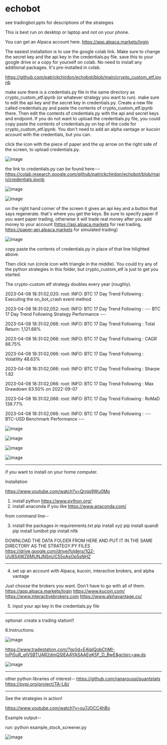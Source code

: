 # echobot

see tradingbot.pptx for descriptions of the strategies

This is best run on desktop or laptop and not on your phone. 

You can get an Alpaca account here.  https://app.alpaca.markets/login

The easiest installation is to use the google colab link. Make sure to change the secret key and the api key in the credentials.py file.  save this to your google drive or a copy for yourself on colab. No need to install any additional packages. It's pre-installed in colab.

https://github.com/patrickchirdon/echobot/blob/main/crypto_custom_etf.ipynb

make sure there is a credentials.py file in the same directory as crypto_custom_etf.ipynb (or whatever strategy you want to run).  make sure to edit the api key and the secret key in credentials.py. Create a new file called credentials.py and paste the contents of crypto_custom_etf.ipynb there. Then edit the contents of credentials.py with the api and secret keys and endpoint.  If you do not want to upload the credentials.py file, you could copy paste the contents of credentials.py on top of the code for crypto_custom_etf.ipynb.  You don't need to add an alpha vantage or kucoin account with the credentials, but you can.  

click the icon with the piece of paper and the up arrow on the right side of the screen, to upload credentials.py.  

![image](https://user-images.githubusercontent.com/39843493/234159951-dab54e2f-6a34-4dd6-810d-4d9cfd8a12cf.png)

the link to credentials.py can be found here---  https://colab.research.google.com/github/patrickchirdon/echobot/blob/main/credentials.ipynb


![image](https://user-images.githubusercontent.com/39843493/234160015-698b092f-5c87-4641-bdcc-ecf73893a29a.png)



![image](https://user-images.githubusercontent.com/39843493/234156660-f4ca2442-f254-470b-9e4e-fa78d883e745.png)

on the right hand corner of the screen it gives an api key and a button that says regenerate.  that's where you get the keys.  Be sure to specify paper if you want paper trading, otherwise it will trade real money after you add money to your account (https://api.alpaca.markets for real trading, https://paper-api.alpaca.markets for simulated trading) 

![image](https://user-images.githubusercontent.com/39843493/234163811-f3becad1-9361-4b1e-9446-0a1550bf2bca.png)

copy paste the contents of credentials.py in place of that line hilighted above. 

Then click run (circle icon with triangle in the middle).  You could try any of the python strategies in this folder, but crypto_custom_etf is just to get you started.  

The crypto-custom etf strategy doubles every year (roughly).

2023-04-08 18:31:02,020: root: INFO: BTC 17 Day Trend Following : Executing the on_bot_crash event method

2023-04-08 18:31:02,052: root: INFO: BTC 17 Day Trend Following : --- BTC 17 Day Trend Following Strategy Performance ---

2023-04-08 18:31:02,066: root: INFO: BTC 17 Day Trend Following : Total Return: 1,121.68%

2023-04-08 18:31:02,066: root: INFO: BTC 17 Day Trend Following : CAGR 88.75%

2023-04-08 18:31:02,066: root: INFO: BTC 17 Day Trend Following : Volatility 48.63%

2023-04-08 18:31:02,066: root: INFO: BTC 17 Day Trend Following : Sharpe 1.82

2023-04-08 18:31:02,066: root: INFO: BTC 17 Day Trend Following : Max Drawdown 63.50% on 2022-09-07

2023-04-08 18:31:02,066: root: INFO: BTC 17 Day Trend Following : RoMaD 139.77%

2023-04-08 18:31:02,066: root: INFO: BTC 17 Day Trend Following : --- BTC-USD Benchmark Performance ---



![image](https://user-images.githubusercontent.com/39843493/233743453-2a14d1f2-5091-4725-83d7-2c9f8be02198.png)

![image](https://user-images.githubusercontent.com/39843493/233743476-77b036bf-23c1-435e-9cab-269533b2827a.png)

![image](https://user-images.githubusercontent.com/39843493/233743500-e029df33-9d40-411b-986a-cfee41119187.png)

![image](https://user-images.githubusercontent.com/39843493/233743513-94238aa6-2ace-4751-8a16-3fc2d94fcdf7.png)

---------------------------------------

if you want to install on your home computer.

Installation

https://www.youtube.com/watch?v=Qrnjq9Wu0Mo

1. install python   https://www.python.org/
2. install anaconda if you like   https://www.anaconda.com/

from command line--

3. install the packages in requirements.txt
pip install xyz
pip install quandl
pip install lumibot
pip install nltk

DOWNLOAD THE DATA FOLDER FROM HERE AND PUT IT IN THE SAME DIRECTORY AS THE STRATEGY.PY FILES
https://drive.google.com/drive/folders/1Q2-UU8S4WZ6MUNJNSnUC55oAsOp5sNHZ

-------------------------

4. set up an account with Alpaca, kucoin, interactive brokers, and alpha vantage

Just choose the brokers you want. Don't have to go with all of them.
https://app.alpaca.markets/login
https://www.kucoin.com/
https://www.interactivebrokers.com
https://www.alphavantage.co/

5. input your api key in the credentials.py file

--------------------------
optional:
create a trading station!!

6.Instructions:

![image](https://user-images.githubusercontent.com/39843493/229931221-d460bf5d-0097-457d-8046-5bdb1e1a9f78.png)


https://www.tradestation.com/?gclid=EAIaIQobChMI-tvPj5uR_gIVSBTUAR2dmQSIEAAYASAAEgK5F_D_BwE&gclsrc=aw.ds

![image](https://user-images.githubusercontent.com/39843493/229931005-59411fa3-5dee-491d-bb9d-81797b012e6f.png)

--------------------------
other python libraries of interest--
https://github.com/ranaroussi/quantstats
https://pypi.org/project/TA-Lib/

--------------------------
See the strategies in action!

https://www.youtube.com/watch?v=ou7JOCC4hBo

Example output--

run:
python example_stock_screener.py

![image](https://user-images.githubusercontent.com/39843493/229929939-8c818f00-5aa0-41e4-8b1c-2e3a842b7b8f.png)


